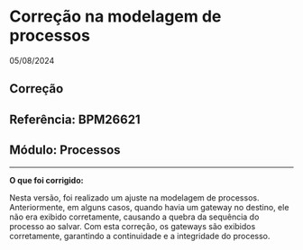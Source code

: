 # Correção na modelagem de processos
05/08/2024
## Correção
## Referência: BPM26621
## Módulo: Processos
***

**O que foi corrigido:**

Nesta versão, foi realizado um ajuste na modelagem de processos. Anteriormente, em alguns casos, quando havia um gateway no destino, ele não era exibido corretamente, causando a quebra da sequência do processo ao salvar. Com esta correção, os gateways são exibidos corretamente, garantindo a continuidade e a integridade do processo.